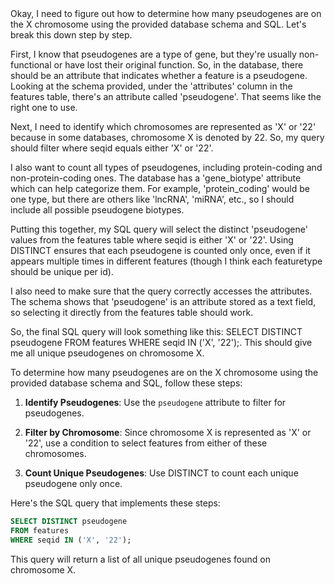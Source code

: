 <think>
Okay, I need to figure out how to determine how many pseudogenes are on the X chromosome using the provided database schema and SQL. Let's break this down step by step.

First, I know that pseudogenes are a type of gene, but they're usually non-functional or have lost their original function. So, in the database, there should be an attribute that indicates whether a feature is a pseudogene. Looking at the schema provided, under the 'attributes' column in the features table, there's an attribute called 'pseudogene'. That seems like the right one to use.

Next, I need to identify which chromosomes are represented as 'X' or '22' because in some databases, chromosome X is denoted by 22. So, my query should filter where seqid equals either 'X' or '22'.

I also want to count all types of pseudogenes, including protein-coding and non-protein-coding ones. The database has a 'gene_biotype' attribute which can help categorize them. For example, 'protein_coding' would be one type, but there are others like 'lncRNA', 'miRNA', etc., so I should include all possible pseudogene biotypes.

Putting this together, my SQL query will select the distinct 'pseudogene' values from the features table where seqid is either 'X' or '22'. Using DISTINCT ensures that each pseudogene is counted only once, even if it appears multiple times in different features (though I think each featuretype should be unique per id).

I also need to make sure that the query correctly accesses the attributes. The schema shows that 'pseudogene' is an attribute stored as a text field, so selecting it directly from the features table should work.

So, the final SQL query will look something like this: SELECT DISTINCT pseudogene FROM features WHERE seqid IN ('X', '22');. This should give me all unique pseudogenes on chromosome X.
</think>

To determine how many pseudogenes are on the X chromosome using the provided database schema and SQL, follow these steps:

1. **Identify Pseudogenes**: Use the `pseudogene` attribute to filter for pseudogenes.

2. **Filter by Chromosome**: Since chromosome X is represented as 'X' or '22', use a condition to select features from either of these chromosomes.

3. **Count Unique Pseudogenes**: Use DISTINCT to count each unique pseudogene only once.

Here's the SQL query that implements these steps:

```sql
SELECT DISTINCT pseudogene 
FROM features 
WHERE seqid IN ('X', '22');
```

This query will return a list of all unique pseudogenes found on chromosome X.